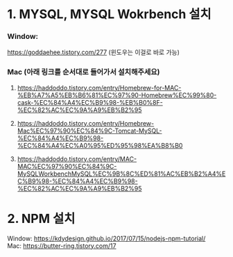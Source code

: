 # 1. MYSQL, MYSQL Wokrbench 설치 
### Window:
https://goddaehee.tistory.com/277 (윈도우는 이걸로 바로 가능)  
### Mac (아래 링크를 순서대로 들어가서 설치해주세요)   
1. https://haddoddo.tistory.com/entry/Homebrew-for-MAC-%EB%A7%A5%EB%B6%81%EC%97%90-Homebrew%EC%99%80-cask-%EC%84%A4%EC%B9%98-%EB%B0%8F-%EC%82%AC%EC%9A%A9%EB%B2%95   

2. https://haddoddo.tistory.com/entry/Homebrew-Mac%EC%97%90%EC%84%9C-Tomcat-MySQL-%EC%84%A4%EC%B9%98-%EC%84%A4%EC%A0%95%ED%95%98%EA%B8%B0   

3. https://haddoddo.tistory.com/entry/MAC-MAC%EC%97%90%EC%84%9C-MySQLWorkbenchMySQL%EC%9B%8C%ED%81%AC%EB%B2%A4%EC%B9%98-%EC%84%A4%EC%B9%98-%EC%82%AC%EC%9A%A9%EB%B2%95  

# 2. NPM 설치
Window: https://kdydesign.github.io/2017/07/15/nodejs-npm-tutorial/  
Mac: https://butter-ring.tistory.com/17  
